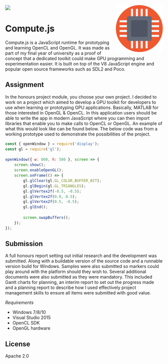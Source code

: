
<img src="demo.gif" />

<img align='right' width='150' height='150' src="src/Compute/icon.png" />

# Compute.js

Compute.js is a JavaScript runtime for prototyping and learning OpenCL and OpenGL. It was made as part of my final year of university as a proof of concept that a dedicated toolkit could make GPU programming and experimentation easier. It is built on top of the V8 JavaScript engine and popular open source frameworks such as SDL2 and Poco.
 
## Assignment

In the honours project module, you choose your own project. I decided to work on a project which aimed to develop a GPU toolkit for developers to use when learning or prototyping GPU applications. Basically, MATLAB for those interested in OpenGL & OpenCL. In this application users should be able to write the app in modern JavaScript where you can then import libraries that enable you to make calls to OpenCL or OpenGL. An example of what this would look like can be found below. The below code was from a working prototype used to demonstrate the possibilities of the project.

```js
const { openWindow } = require('display');
const gl = require('gl');

openWindow({ w: 800, h: 500 }, screen => {
    screen.show();
    screen.enableOpenGL();
    screen.onFrame(() => {
        gl.glClear(gl.GL_COLOR_BUFFER_BIT);
        gl.glBegin(gl.GL_TRIANGLES);
        gl.glVertex2f(-0.5, -0.5);
        gl.glVertex2f(0.0, 0.5);
        gl.glVertex2f(0.5, -0.5);
        gl.glEnd();

        screen.swapBuffers();
    });
});

```

## Submission

A full honours report setting out initial research and the development was submitted. Along with a buildable version of the source code and a runnable version build for Windows.
Samples were also submitted so markers could play around with the platform should they wish to. Several additional documents were also submitted as they were mandatory. This included Gantt charts for planning, an interim report to set out the progress made and a planning report to describe how I used effectively project management skills to ensure all items were submitted with good value.

*Requirements*

* Windows 7/8/10
* Visual Studio 2015
* OpenCL SDK
* OpenGL hardware

## License

Apache 2.0